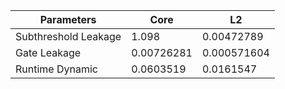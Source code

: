 | Parameters | Core | L2 |
| --- | --- | --- |
| Subthreshold Leakage | 1.098 | 0.00472789 |
| Gate Leakage | 0.00726281 | 0.000571604 |
| Runtime Dynamic | 0.0603519 | 0.0161547 |
